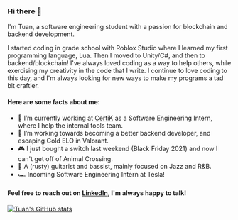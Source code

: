### Hi there 👋

I'm Tuan, a software engineering student with a passion for blockchain and backend development.

I started coding in grade school with Roblox Studio where I learned my first programming language, Lua. Then I moved to Unity/C#, and then to backend/blockchain! I've always loved coding as a way to help others, while exercising my creativity in the code that I write. I continue to love coding to this day, and I'm always looking for new ways to make my programs a tad bit craftier.

#### Here are some facts about me:
- 🔭 I’m currently working at [CertiK](https://www.certik.com/) as a Software Engineering Intern, where I help the internal tools team.
- 🌱 I’m working towards becoming a better backend developer, and escaping Gold ELO in Valorant.
- 🎮 I just bought a switch last weekend (Black Friday 2021) and now I can't get off of Animal Crossing.
- 🎸 A (rusty) guitarist and bassist, mainly focused on Jazz and R&B.
- 🏎️ Incoming Software Engineering Intern at Tesla!

#### Feel free to reach out on [LinkedIn](https://www.linkedin.com/in/tuansydau/), I'm always happy to talk!

[![Tuan's GitHub stats](https://github-readme-stats.vercel.app/api?username=tuansydau)](https://github.com/anuraghazra/github-readme-stats)
